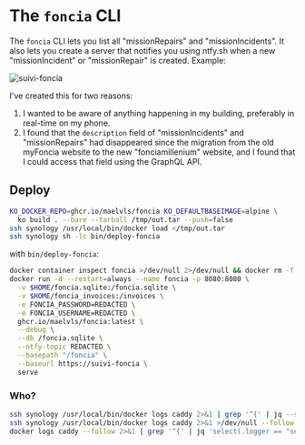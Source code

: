 # The `foncia` CLI

The `foncia` CLI lets you list all "missionRepairs" and "missionIncidents". It
also lets you create a server that notifies you using ntfy.sh when a new
"missionIncident" or "missionRepair" is created. Example:

![suivi-foncia](https://github.com/user-attachments/assets/a7cfef68-5432-4756-9244-9c866e43a298)


I've created this for two reasons:

1. I wanted to be aware of anything happening in my building, preferably in
   real-time on my phone.
2. I found that the `description` field of "missionIncidents" and
   "missionRepairs" had disappeared since the migration from the old myFoncia
   website to the new "fonciamillenium" website, and I found that I could access
   that field using the GraphQL API.

## Deploy

```bash
KO_DOCKER_REPO=ghcr.io/maelvls/foncia KO_DEFAULTBASEIMAGE=alpine \
  ko build . --bare --tarball /tmp/out.tar --push=false
ssh synology /usr/local/bin/docker load </tmp/out.tar
ssh synology sh -lc bin/deploy-foncia
```

with `bin/deploy-foncia`:

```bash
docker container inspect foncia >/dev/null 2>/dev/null && docker rm -f foncia || true
docker run -d --restart=always --name foncia -p 8080:8080 \
  -v $HOME/foncia.sqlite:/foncia.sqlite \
  -v $HOME/foncia_invoices:/invoices \
  -e FONCIA_PASSWORD=REDACTED \
  -e FONCIA_USERNAME=REDACTED \
  ghcr.io/maelvls/foncia:latest \
  --debug \
  --db /foncia.sqlite \
  --ntfy-topic REDACTED \
  --basepath "/foncia" \
  --baseurl https://suivi-foncia \
  serve
```

### Who?

```sh
ssh synology /usr/local/bin/docker logs caddy 2>&1 | grep '^{' | jq --slurp '.[]|select(.logger=="security")|"\(.ts|strftime("%Y-%m-%d %H:%M:%S"))\t\(.msg)\t\(.user.email)"' -r | grep -vE 'successfully configured OAuth 2.0|provisioned app instance|provisioning app instance' | uniq
ssh synology /usr/local/bin/docker logs caddy 2>&1 >/dev/null --follow | grep '"logger":"security"'
docker logs caddy --follow 2>&1 | grep '^{' | jq 'select(.logger == "security")'
```
